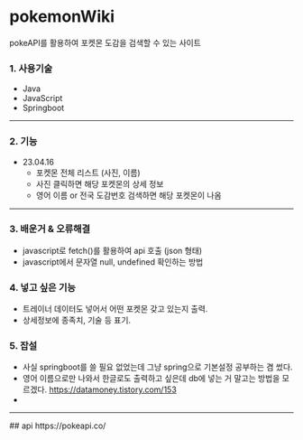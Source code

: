 # pokemonWiki
pokeAPI를 활용하여 포켓몬 도감을 검색할 수 있는 사이트

### 1. 사용기술
- Java
- JavaScript
- Springboot

<hr>

### 2. 기능
- 23.04.16
    - 포켓몬 전체 리스트 (사진, 이름)
    - 사진 클릭하면 해당 포켓몬의 상세 정보
    - 영어 이름 or 전국 도감번호 검색하면 해당 포켓몬이 나옴

<hr>

### 3. 배운거 & 오류해결
- javascript로 fetch()를 활용하여 api 호출 (json 형태)
- javascript에서 문자열 null, undefined 확인하는 방법


### 4. 넣고 싶은 기능
- 트레이너 데이터도 넣어서 어떤 포켓몬 갖고 있는지 출력.
- 상세정보에 종족치, 기술 등 표기.

### 5. 잡설
- 사실 springboot를 쓸 필요 없었는데 그냥 spring으로 기본설정 공부하는 겸 썼다.
- 영어 이름으로만 나와서 한글로도 출력하고 싶은데 db에 넣는 거 말고는 방법을 모르겠다.
  https://datamoney.tistory.com/153
- 

<hr>
## api
https://pokeapi.co/
